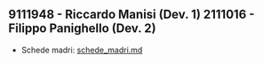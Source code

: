 9111948 - Riccardo Manisi (Dev. 1)
2111016 - Filippo Panighello (Dev. 2)
---
- Schede madri: [schede_madri.md](schede_madri.md)